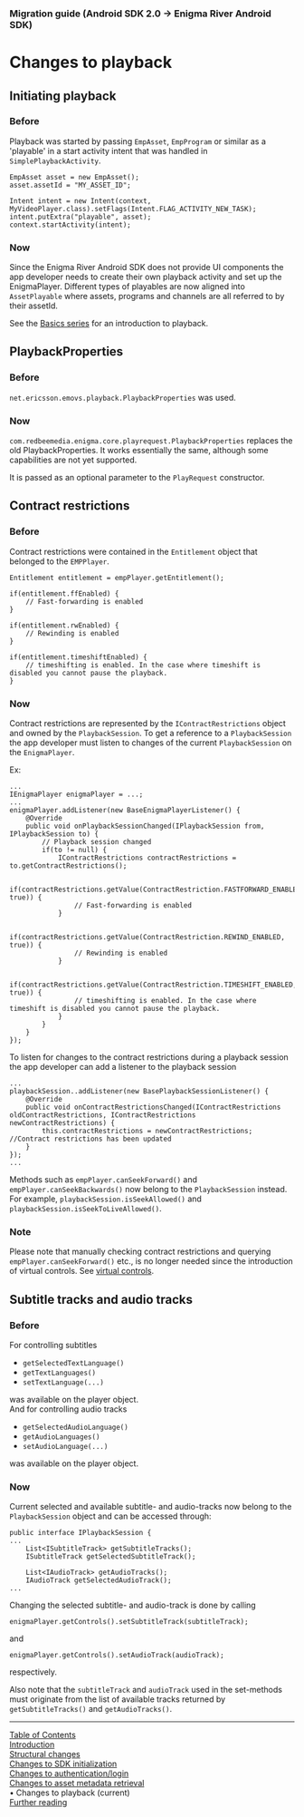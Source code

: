 <!--
SPDX-FileCopyrightText: 2024 Red Bee Media Ltd <https://www.redbeemedia.com/>

SPDX-License-Identifier: MIT
-->

### Migration guide (Android SDK 2.0 -> Enigma River Android SDK)
# Changes to playback
## Initiating playback

### Before
Playback was started by passing `EmpAsset`, `EmpProgram` or similar as a 'playable' in a start
activity intent that was handled in `SimplePlaybackActivity`.
```
EmpAsset asset = new EmpAsset();
asset.assetId = "MY_ASSET_ID";

Intent intent = new Intent(context, MyVideoPlayer.class).setFlags(Intent.FLAG_ACTIVITY_NEW_TASK);
intent.putExtra("playable", asset);
context.startActivity(intent);
```

### Now

Since the Enigma River Android SDK does not provide UI components the app developer needs to
create their own playback activity and set up the EnigmaPlayer. Different types of playables are
now aligned into `AssetPlayable` where assets, programs and channels are all referred to by their
assetId.

See the [Basics series](../basics/prerequisites.md) for an introduction to playback.

## PlaybackProperties

### Before
`net.ericsson.emovs.playback.PlaybackProperties` was used.

### Now
`com.redbeemedia.enigma.core.playrequest.PlaybackProperties` replaces the old PlaybackProperties. It
works essentially the same, although some capabilities are not yet supported.

It is passed as an optional parameter to the `PlayRequest` constructor.


## Contract restrictions

### Before
Contract restrictions were contained in the `Entitlement` object that belonged to the `EMPPlayer`.
```
Entitlement entitlement = empPlayer.getEntitlement();

if(entitlement.ffEnabled) {
    // Fast-forwarding is enabled
}

if(entitlement.rwEnabled) {
    // Rewinding is enabled
}

if(entitlement.timeshiftEnabled) {
    // timeshifting is enabled. In the case where timeshift is disabled you cannot pause the playback.
}
```


### Now

Contract restrictions are represented by the `IContractRestrictions` object and owned by the
`PlaybackSession`. To get a reference to a `PlaybackSession` the app developer must listen to
changes of the current `PlaybackSession` on the `EnigmaPlayer`.

Ex:
```
...
IEnigmaPlayer enigmaPlayer = ...;
...
enigmaPlayer.addListener(new BaseEnigmaPlayerListener() {
    @Override
    public void onPlaybackSessionChanged(IPlaybackSession from, IPlaybackSession to) {
        // Playback session changed
        if(to != null) {
            IContractRestrictions contractRestrictions = to.getContractRestrictions();

            if(contractRestrictions.getValue(ContractRestriction.FASTFORWARD_ENABLED, true)) {
                // Fast-forwarding is enabled
            }

            if(contractRestrictions.getValue(ContractRestriction.REWIND_ENABLED, true)) {
                // Rewinding is enabled
            }

            if(contractRestrictions.getValue(ContractRestriction.TIMESHIFT_ENABLED, true)) {
                // timeshifting is enabled. In the case where timeshift is disabled you cannot pause the playback.
            }
        }
    }
});

```
To listen for changes to the contract restrictions during a playback session the app developer can
add a listener to the playback session
```
...
playbackSession..addListener(new BasePlaybackSessionListener() {
    @Override
    public void onContractRestrictionsChanged(IContractRestrictions oldContractRestrictions, IContractRestrictions newContractRestrictions) {
        this.contractRestrictions = newContractRestrictions; //Contract restrictions has been updated
    }
});
...
```

Methods such as `empPlayer.canSeekForward()` and `empPlayer.canSeekBackwards()` now belong to the
`PlaybackSession` instead. For example, `playbackSession.isSeekAllowed()` and `playbackSession.isSeekToLiveAllowed()`.

### Note
Please note that manually checking contract restrictions and querying `empPlayer.canSeekForward()`
etc., is no longer needed since the introduction of virtual controls.
See [virtual controls](../advanced_topics/virtual_controls.md).

## Subtitle tracks and audio tracks

### Before
For controlling subtitles
* `getSelectedTextLanguage()`
* `getTextLanguages()`
* `setTextLanguage(...)`

was available on the player object.
<br />
And for controlling audio tracks
* `getSelectedAudioLanguage()`
* `getAudioLanguages()`
* `setAudioLanguage(...)`

was available on the player object.

### Now

Current selected and available subtitle- and audio-tracks now belong to the `PlaybackSession` object and can be accessed through:
```
public interface IPlaybackSession {
...
    List<ISubtitleTrack> getSubtitleTracks();
    ISubtitleTrack getSelectedSubtitleTrack();

    List<IAudioTrack> getAudioTracks();
    IAudioTrack getSelectedAudioTrack();
...
```

Changing the selected subtitle- and audio-track is done by calling
```
enigmaPlayer.getControls().setSubtitleTrack(subtitleTrack);
```
and
```
enigmaPlayer.getControls().setAudioTrack(audioTrack);
```
respectively.

Also note that the `subtitleTrack` and `audioTrack` used in the set-methods must originate from the
list of available tracks returned by `getSubtitleTracks()` and `getAudioTracks()`.


___
[Table of Contents](../index.md)<br/>
[Introduction](introduction.md)<br/>
[Structural changes](structural_changes.md)<br/>
[Changes to SDK initialization](sdk_initialization.md)<br/>
[Changes to authentication/login](login.md)<br/>
[Changes to asset metadata retrieval](asset_metadata.md)<br/>
&bull; Changes to playback (current)<br/>
[Further reading](further_reading.md)<br/>
